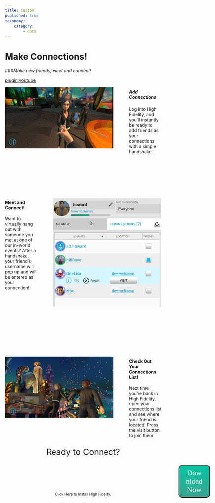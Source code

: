 ```yaml
---
title: Custom
published: true
taxonomy:
    category:
        - docs
---
```


<!--While modifying the content of this page, ensure to only replace the text and image and video URL information. Contact Nimisha to make changes to the design. -->
<!-- Add the title of your page here. -->
# Make Connections!
<!-- Add the subtitle here. -->
###*Make new friends, meet and connect!*

<!--Add the youtube URL. Only Youtube videos will work.  -->
[plugin:youtube](https://www.youtube.com/watch?v=R0zBnxiRSbM)

<!--Add the image file name and directory information in the quotes between <img src="">. Add the heading of your text between the h5 tags and the rest of your text between the p tags. -->
<img src="/sec-pg/hand-shake.gif" alt="hand shake" style="float: left; margin: 0px 50px 160px 0px; vertical-align:middle;" width=350px title="Handshake Swirl">  <span style="vertical-align:middle;"><h5 class="#sec-pg-body">Add Connections</h5><p>Log into High Fidelity, and you’ll instantly be ready to add friends as your connections with a simple handshake.</p></span>
<p style="clear: both;"></p>

<!--Add the image file name and directory information in the quotes between <img src="">. Add the heading of your text between the h4 tags and the rest of your text between the p tags. -->
<img src="/sec-pg/connection-list.jpg" alt="connections list" style="float: right; margin: 0px 0px 160px 50px;" width=350px><span style="vertical-align:middle;"><h4 class="#sec-pg-body">Meet and Connect!</h4><p>Want to virtually hang out with someone you met at one of our in-world events? After a handshake, your friend’s username will pop up and will be entered as your connection!</p>
<p style="clear: both;"></p>

<!--Add the image file name and directory information in the quotes between <img src="">. Add the heading of your text between the h5 tags and the rest of your text between the p tags. -->
<img src="/sec-pg/couple-hand-in-hand.png" alt="alt text" style="float: left; margin: 0px 50px 80px 0px;" width=350px><span style="vertical-align:middle;"><h4 class="#sec-pg-body">Check Out Your Connections List!</h4><p>Next time you’re back in High Fidelity, open your connections list and see where your friend is located! Press the visit button to join them.</p>
<p style="clear: both;"></p>


<p style="font-size: 20pt; text-align: center;"> Ready to Connect? </p>
<p style="clear: both;"></p>

<!-- Adds code to include a button and some text at the bottom of the page, above the footer. -->
<style type="text/css">
#download {
  margin-left: 35rem;
  background-color: #06C7A4;
  background-image: -webkit-linear-gradient(top, #06C7A4, #3AA38F);
  background-image: -moz-linear-gradient(top, #06C7A4, #3AA38F);
  background-image: -ms-linear-gradient(top, #06C7A4, #3AA38F);
  background-image: -o-linear-gradient(top, #06C7A4, #3AA38F);
  background-image: linear-gradient(to bottom, #06C7A4, #3AA38F);
  -moz-border-radius: 12px;
  -webkit-border-radius: 12px;
  border-radius: 12px;
  color: #fff;
  font-family: 'Cairo';
  font-size: 24px;
  text-decoration: none;
  padding: 10px 20px 10px 20px;
  width: 20%;

}

#download:hover {
  border: none;
  background: #3AA38F;
  box-shadow: 0px 0px 1px #777;
}

#sec-pg-small {

     display: block;
     margin-top: -18px;
     text-align: center;
     font-size: $core-font-size - 0.125;

}
</style>
<button id="download" onclick="window.location.href='https://highfidelity.com/'">Download Now</button>
<small id="sec-pg-small">Click Here to Install High Fidelity.</small>
